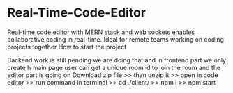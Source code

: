 # Real-Time-Code-Editor
Real-time code editor with MERN stack and web sockets enables collaborative coding in real-time. Ideal for remote teams working on coding projects together
How to start the project 

Backend work is still pending we are doing that and in frontend part we only create h main page user can get a unique room id to join the room and the editor part is going on 
Download zip file  >> than  unzip it >> open in code editor >>  run command in terminal >> cd ./client/ >>  npm i >> npm start
